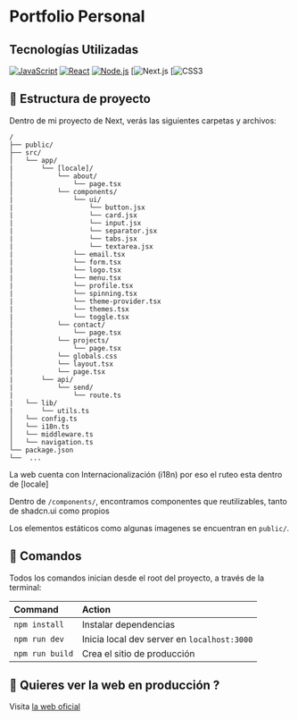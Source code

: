 # Portfolio Personal


## Tecnologías Utilizadas
[![JavaScript](https://img.shields.io/badge/JavaScript-ES6-yellow)](https://developer.mozilla.org/en-US/docs/Web/JavaScript)
[![React](https://img.shields.io/badge/React-16.0%2B-blue)](https://reactjs.org/)
[![Node.js](https://img.shields.io/badge/Node.js-14.0%2B-green)](https://nodejs.org/)
[![Next.js](https://img.shields.io/badge/next.js-000000?style=for-the-badge&logo=nextdotjs&logoColor=white)
[![CSS3](https://img.shields.io/badge/css3-%231572B6.svg?style=for-the-badge&logo=css3&logoColor=white)


## 🚀 Estructura de proyecto

Dentro de mi proyecto de Next, verás las siguientes carpetas y archivos:

```text
/
├── public/
├── src/
│   └── app/
|       └── [locale]/ 
│           └── about/
|               └── page.tsx
│           └── components/
|               └── ui/
|                   └── button.jsx
|                   └── card.jsx
|                   └── input.jsx
|                   └── separator.jsx
|                   └── tabs.jsx
|                   └── textarea.jsx
|               └── email.tsx
|               └── form.tsx
|               └── logo.tsx
|               └── menu.tsx
|               └── profile.tsx
|               └── spinning.tsx
|               └── theme-provider.tsx
|               └── themes.tsx
|               └── toggle.tsx
│           └── contact/
|               └── page.tsx
│           └── projects/
|               └── page.tsx
│           └── globals.css
│           └── layout.tsx
|           └── page.tsx
|       └── api/
|           └── send/
|               └── route.ts
|   └── lib/
|       └── utils.ts
│   └── config.ts
│   └── i18n.ts
│   └── middleware.ts
│   └── navigation.ts
└── package.json
└──  ...
```

La web cuenta con Internacionalización (i18n) por eso el ruteo esta dentro de [locale]

Dentro de `/components/`, encontramos componentes que reutilizables, tanto de shadcn.ui como propios

Los elementos estáticos como algunas imagenes se encuentran en `public/`.

## 🧞 Comandos

Todos los comandos inician desde el root del proyecto, a través de la terminal:

| Command                   | Action                                           |
| :------------------------ | :----------------------------------------------- |
| `npm install`             | Instalar dependencias                            |
| `npm run dev`             | Inicia local dev server en `localhost:3000`      |
| `npm run build`           | Crea el sitio de producción         |


## 👀 Quieres ver la web en producción ?

Visita [la web oficial](https://matiasfzuniga.vercel.app) 

